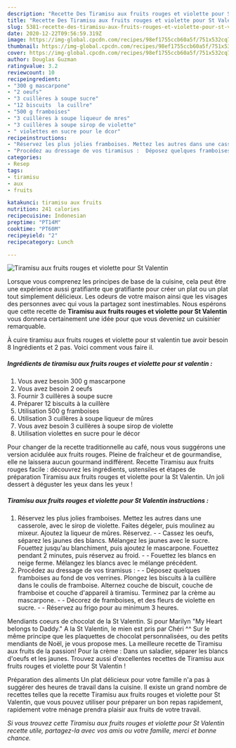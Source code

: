 ```yaml
---
description: "Recette Des Tiramisu aux fruits rouges et violette pour St Valentin"
title: "Recette Des Tiramisu aux fruits rouges et violette pour St Valentin"
slug: 5381-recette-des-tiramisu-aux-fruits-rouges-et-violette-pour-st-valentin
date: 2020-12-22T09:56:59.319Z
image: https://img-global.cpcdn.com/recipes/98ef1755ccb60a5f/751x532cq70/tiramisu-aux-fruits-rouges-et-violette-pour-st-valentin-photo-principale-de-la-recette.jpg
thumbnail: https://img-global.cpcdn.com/recipes/98ef1755ccb60a5f/751x532cq70/tiramisu-aux-fruits-rouges-et-violette-pour-st-valentin-photo-principale-de-la-recette.jpg
cover: https://img-global.cpcdn.com/recipes/98ef1755ccb60a5f/751x532cq70/tiramisu-aux-fruits-rouges-et-violette-pour-st-valentin-photo-principale-de-la-recette.jpg
author: Douglas Guzman
ratingvalue: 3.2
reviewcount: 10
recipeingredient:
- "300 g mascarpone"
- "2 oeufs"
- "3 cuillères à soupe sucre"
- "12 biscuits  la cuillre"
- "500 g framboises"
- "3 cuillères à soupe liqueur de mres"
- "3 cuillères à soupe sirop de violette"
- " violettes en sucre pour le dcor"
recipeinstructions:
- "Réservez les plus jolies framboises. Mettez les autres dans une casserole, avec le sirop de violette. Faites dégeler, puis moulinez au mixeur. Ajoutez la liqueur de mûres. Réservez.  Cassez les oeufs, séparez les jaunes des blancs. Mélangez les jaunes avec le sucre. Fouettez jusqu&#39;au blanchiment, puis ajoutez le mascarpone. Fouettez pendant 2 minutes, puis réservez au froid.  Fouettez les blancs en neige ferme. Mélangez les blancs avec le mélange précédent."
- "Procédez au dressage de vos tiramisus :  Déposez quelques framboises au fond de vos verrines. Plongez les biscuits à la cuillère dans le coulis de framboise. Alternez couche de biscuit, couche de framboise et couche d&#39;appareil à tiramisu. Terminez par la crème au mascarpone.  Décorez de framboises, et des fleurs de violette en sucre.  Réservez au frigo pour au minimum 3 heures."
categories:
- Resep
tags:
- tiramisu
- aux
- fruits

katakunci: tiramisu aux fruits 
nutrition: 241 calories
recipecuisine: Indonesian
preptime: "PT14M"
cooktime: "PT60M"
recipeyield: "2"
recipecategory: Lunch

---
```



![Tiramisu aux fruits rouges et violette pour St Valentin](https://img-global.cpcdn.com/recipes/98ef1755ccb60a5f/751x532cq70/tiramisu-aux-fruits-rouges-et-violette-pour-st-valentin-photo-principale-de-la-recette.jpg)

Lorsque vous comprenez les principes de base de la cuisine, cela peut être une expérience aussi gratifiante que gratifiante pour créer un plat ou un plat tout simplement délicieux. Les odeurs de votre maison ainsi que les visages des personnes avec qui vous la partagez sont inestimables. Nous espérons que cette recette de <strong> Tiramisu aux fruits rouges et violette pour St Valentin </strong> vous donnera certainement une idée pour que vous deveniez un cuisinier remarquable.

<!--inarticleads1-->

À cuire tiramisu aux fruits rouges et violette pour st valentin tue avoir besoin 8 Ingrédients et 2 pas. Voici comment vous faire il.

##### Ingrédients de tiramisu aux fruits rouges et violette pour st valentin :

1. Vous avez besoin 300 g mascarpone
1. Vous avez besoin 2 oeufs
1. Fournir 3 cuillères à soupe sucre
1. Préparer 12 biscuits à la cuillère
1. Utilisation 500 g framboises
1. Utilisation 3 cuillères à soupe liqueur de mûres
1. Vous avez besoin 3 cuillères à soupe sirop de violette
1. Utilisation  violettes en sucre pour le décor


Pour changer de la recette traditionnelle au café, nous vous suggérons une version acidulée aux fruits rouges. Pleine de fraîcheur et de gourmandise, elle ne laissera aucun gourmand indifférent. Recette Tiramisu aux fruits rouges facile : découvrez les ingrédients, ustensiles et étapes de préparation Tiramisu aux fruits rouges et violette pour la St Valentin. Un joli dessert à déguster les yeux dans les yeux ! 

<!--inarticleads2-->

##### Tiramisu aux fruits rouges et violette pour St Valentin instructions :

1. Réservez les plus jolies framboises. Mettez les autres dans une casserole, avec le sirop de violette. Faites dégeler, puis moulinez au mixeur. Ajoutez la liqueur de mûres. Réservez. -  - Cassez les oeufs, séparez les jaunes des blancs. Mélangez les jaunes avec le sucre. Fouettez jusqu&#39;au blanchiment, puis ajoutez le mascarpone. Fouettez pendant 2 minutes, puis réservez au froid. -  - Fouettez les blancs en neige ferme. Mélangez les blancs avec le mélange précédent.
1. Procédez au dressage de vos tiramisus : -  - Déposez quelques framboises au fond de vos verrines. Plongez les biscuits à la cuillère dans le coulis de framboise. Alternez couche de biscuit, couche de framboise et couche d&#39;appareil à tiramisu. Terminez par la crème au mascarpone. -  - Décorez de framboises, et des fleurs de violette en sucre. -  - Réservez au frigo pour au minimum 3 heures.


Mendiants coeurs de chocolat de la St Valentin. Si pour Marilyn &#34;My Heart belongs to Daddy.&#34; A la St Valentin, le mien est pris par Chéri ^^ Sur le même principe que les plaquettes de chocolat personnalisées, ou des petits mendiants de Noël, je vous propose mes. La meilleure recette de Tiramisu aux fruits de la passion! Pour la crème : Dans un saladier, séparer les blancs d&#39;oeufs et les jaunes. Trouvez aussi d&#39;excellentes recettes de Tiramisu aux fruits rouges et violette pour St Valentin ! 

<!--inarticleads1-->

<p>
Préparation des aliments Un plat délicieux pour votre famille n'a pas à suggérer des heures de travail dans la cuisine. Il existe un grand nombre de recettes telles que la recette Tiramisu aux fruits rouges et violette pour St Valentin, que vous pouvez utiliser pour préparer un bon repas rapidement, rapidement votre ménage prendra plaisir aux fruits de votre travail.
</p>

<p>
<i>Si vous trouvez cette Tiramisu aux fruits rouges et violette pour St Valentin recette utile, partagez-la avec vos amis ou votre famille, merci et bonne chance.</i>
</p>
